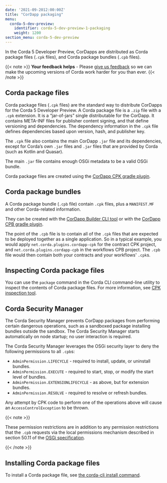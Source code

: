 ```yaml
---
date: '2021-09-2012:00:00Z'
title: "CorDapp packaging"
menu:
  corda-5-dev-preview:
    identifier: corda-5-dev-preview-1-packaging
    weight: 1200
section_menu: corda-5-dev-preview
---
```


In the Corda 5 Developer Preview, CorDapps are distributed as Corda package files (`.cpk` files), and Corda package bundles (`.cpb` files).

{{< note >}}
**Your feedback helps** -
Please [give us feedback](https://r3dev.zendesk.com/hc/en-us/requests/new) so we can make the upcoming versions of Corda work harder for you than ever.
{{< /note >}}

## Corda package files

Corda package files (`.cpk` files) are the standard way to distribute CorDapps for the Corda 5 Developer Preview. A Corda package file is a `.zip` file with a `.cpk` extension. It is a “jar-of-jars” single distributable for the CorDapp. It contains META-INF files for publisher content signing, and that define versioning and dependencies. The dependency information in the `.cpk` file defines dependencies based upon version, hash, and publisher key.

The `.cpk` file also contains the main CorDapp `.jar` file and its dependencies, except for Corda’s own `.jar` files and `.jar` files that are provided by Corda (such as Kotlin and Quasar).

The main `.jar` file contains enough OSGi metadata to be a valid OSGi bundle.

Corda package files are created using the [CorDapp CPK gradle plugin](../../../../../en/platform/corda/5.0-dev-preview-1/packaging/gradle-plugin/overview.md).

## Corda package bundles

A Corda package bundle (`.cpb` file) contain `.cpk` files, plus a `MANIFEST.MF` and other Corda-related information.

They can be created with the [CorDapp Builder CLI tool](../../../../../en/platform/corda/5.0-dev-preview-1/packaging/cordapp-builder.md)
or with the [CorDapp CPB gradle plugin](../../../../../en/platform/corda/5.0-dev-preview-1/packaging/gradle-plugin/overview.md).

The point of the `.cpb` file is to contain all of the `.cpk` files that are expected to be deployed together as a single application. So in a typical example, you would apply `net.corda.plugins.cordapp-cpk` for the contract CPK project, and `net.corda.plugins.cordapp-cpb` in the workflows CPB project. The  `.cpb` file would then contain both your contracts and your workflows' `.cpk`s.


## Inspecting Corda package files

You can use the `package` command in the Corda CLI command-line utility to inspect the contents of Corda package files. For more information, see [CPK inspection tool](../../../../../en/platform/corda/5.0-dev-preview-1/corda-cli/commands.md).

## Corda Security Manager

The Corda Security Manager prevents CorDapp packages from performing certain dangerous operations, such as a sandboxed package installing bundles outside the sandbox. The Corda Security Manager starts automatically on node startup; no user interaction is required.

The Corda Security Manager leverages the OSGi security layer to deny the following permissions to all `.cpb`s:

* `AdminPermission.LIFECYCLE` - required to install, update, or uninstall bundles.
* `AdminPermission.EXECUTE` - required to start, stop, or modify the start level of bundles.
* `AdminPermission.EXTENSIONLIFECYCLE` - as above, but for extension bundles.
* `AdminPermission.RESOLVE` - required to resolve or refresh bundles.

Any attempt by CPK code to perform one of the operations above will cause an `AccessControlException` to be thrown.

{{< note >}}

These permission restrictions are in addition to any permission restrictions that the `.cpb` requests via the local permissions mechanism described in section 50.11 of the [OSGi specification](http://docs.osgi.org/download/r8/osgi.core-8.0.0.pdf).

{{< /note >}}

## Installing Corda package files

To install a Corda package file, see [the corda-cli install command](../../../../../en/platform/corda/5.0-dev-preview-1/corda-cli/commands.md).
